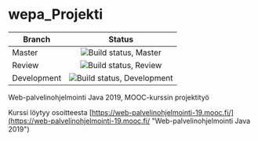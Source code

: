 # wepa_Projekti  

| Branch        | Status        |
| ------------- |:-------------:|
| Master      | ![Build status, Master](https://travis-ci.org/PhanaThor/wepa_Projekti.svg?branch=master "Build status, Master") |
| Review      | ![Build status, Review](https://travis-ci.org/PhanaThor/wepa_Projekti.svg?branch=review "Build status, Review") |
| Development      | ![Build status, Development](https://travis-ci.org/PhanaThor/wepa_Projekti.svg?branch=development "Build status, Development") |


Web-palvelinohjelmointi Java 2019, MOOC-kurssin projektityö  

Kurssi löytyy osoitteesta [https://web-palvelinohjelmointi-19.mooc.fi/](https://web-palvelinohjelmointi-19.mooc.fi/ "Web-palvelinohjelmointi Java 2019")
